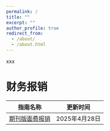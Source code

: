 ```yaml
---
permalink: /
title: ""
excerpt: ""
author_profile: true
redirect_from: 
  - /about/
  - /about.html
---
```


<span class='anchor' id='about-me'></span>

xxx


# 财务报销

| 指南名称 | 更新时间 |
| --- | --- |
| [期刊版面费报销](asserts/files/期刊版面费报销教程20250428.pdf) | 2025年4月28日 |